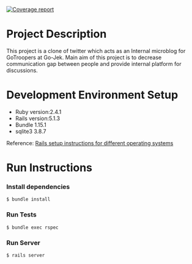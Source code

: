 [![Coverage report](https://source.golabs.io/bootcamp/gojek-twitter/badges/master/coverage.svg)](http://bootcamp.pages.golabs.io/gojek-twitter/coverage)

# Project Description
This project is a clone of twitter which acts as an Internal microblog for GoTroopers at Go-Jek. Main aim of this project is to decrease communication gap between people and provide internal platform for discussions.

# Development Environment Setup

- Ruby version:2.4.1
- Rails version:5.1.3
- Bundle 1.15.1
- sqlite3 3.8.7

Reference: [Rails setup instructions for different operating systems](https://gorails.com/setup/osx/10.12-sierra)

# Run Instructions

### Install dependencies

```
$ bundle install
```

### Run Tests
```
$ bundle exec rspec
```

### Run Server

```
$ rails server
```
